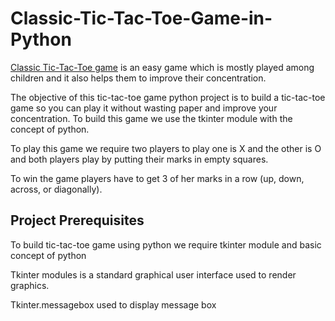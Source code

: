 # Classic-Tic-Tac-Toe-Game-in-Python

[Classic Tic-Tac-Toe game](https://getprojects.org/create-classic-tic-tac-toe-game-in-python/) is an easy game which is mostly played among children and it also helps them to improve their concentration.

The objective of this tic-tac-toe game python project is to build a tic-tac-toe game so you can play it without wasting paper and improve your concentration. To build this game we use the tkinter module with the concept of python.

To play this game we require two players to play one is X and the other is O and both players play by putting their marks in empty squares.

To win the game players have to get 3 of her marks in a row (up, down, across, or diagonally).

## Project Prerequisites

To build tic-tac-toe game using python we require tkinter module and basic concept of python

Tkinter modules is a standard graphical user interface used to render graphics.

Tkinter.messagebox used to display message box
